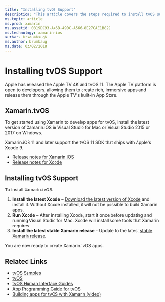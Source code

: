 ```yaml
---
title: "Installing tvOS Support"
description: "This article covers the steps required to install tvOS support."
ms.topic: article
ms.prod: xamarin
ms.assetid: 0819DC93-A46B-49DC-A566-8E27CAE1B829
ms.technology: xamarin-ios
author: bradumbaugh
ms.author: brumbaug
ms.date: 02/02/2018
---
```


# Installing tvOS Support

Apple has released the Apple TV 4K and tvOS 11. The Apple TV platform is open to developers, allowing them to create rich, immersive apps and release them through the Apple TV's built-in App Store.

## Xamarin.tvOS

To get started using Xamarin to develop apps for tvOS, install the latest version of Xamarin.iOS in Visual Studio for Mac or Visual Studio 2015 or 2017 on Windows.  

Xamarin.iOS 11 and later support the tvOS 11 SDK that ships with Apple's Xcode 9. 

- [Release notes for Xamarin.iOS](https://developer.xamarin.com/releases/ios/)
- [Release notes for Xcode](https://developer.apple.com/library/content/releasenotes/DeveloperTools/RN-Xcode/Chapters/Introduction.html#//apple_ref/doc/uid/TP40001051-CH1-SW876)

## Installing tvOS Support

To install Xamarin.tvOS:

1. **Install the latest Xcode** – [Download the latest version of Xcode](https://developer.apple.com/xcode/download/) and install it. Without Xcode installed, it will not be possible to build Xamarin apps. 
2. **Run Xcode** – After installing Xcode, start it once before updating and running Visual Studio for Mac. Xcode will install some tools that Xamarin requires.
3. **Install the latest stable Xamarin release** - Update to the latest [stable Xamarin release](https://developer.xamarin.com/recipes/cross-platform/ide/change_updates_channel/).

You are now ready to create Xamarin.tvOS apps. 



## Related Links

- [tvOS Samples](https://developer.xamarin.com/samples/tvos/all/)
- [tvOS](https://developer.apple.com/tvos/)
- [tvOS Human Interface Guides](https://developer.apple.com/tvos/human-interface-guidelines/)
- [App Programming Guide for tvOS](https://developer.apple.com/library/prerelease/tvos/documentation/General/Conceptual/AppleTV_PG/)
- [Building apps for tvOS with Xamarin (video)](https://university.xamarin.com/lightninglectures/tvos-with-xamarin)
